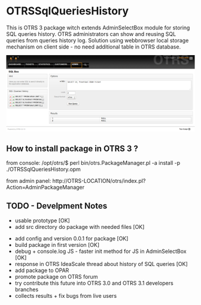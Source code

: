 OTRSSqlQueriesHistory
=====

This is OTRS 3 package witch extends AdminSelectBox module for storing SQL queries history.
OTRS administrators can show and reusing SQL queries from queries history log.
Solution using webbrowser local storage mechanism on client side - no need additional table in OTRS database.


![ScreenShot](https://github.com/bieli/OTRSSqlQueriesHistory/raw/master/src/OTRSSqlQueriesHistory.png)


How to install package in OTRS 3 ?
----------------------------------

from console:
/opt/otrs/$ perl bin/otrs.PackageManager.pl -a install -p ./OTRSSqlQueriesHistory.opm

from admin panel:
http://OTRS-LOCATION/otrs/index.pl?Action=AdminPackageManager


TODO - Develpment Notes
-----------------------
 + usable prototype [OK]
 + add src directory do package with needed files [OK]
 * add config and version 0.0.1 for package [OK]
 * build package in first version [OK]
 * debug + console.log JS - faster init method for JS in AdminSelectBox [OK]
 * response in OTRS IdeaScale thread about history of SQL queries [OK]
 * add package to OPAR
 * promote package on OTRS forum
 * try contribute this future into OTRS 3.0 and OTRS 3.1 developers branches
 * collects results + fix bugs from live users

